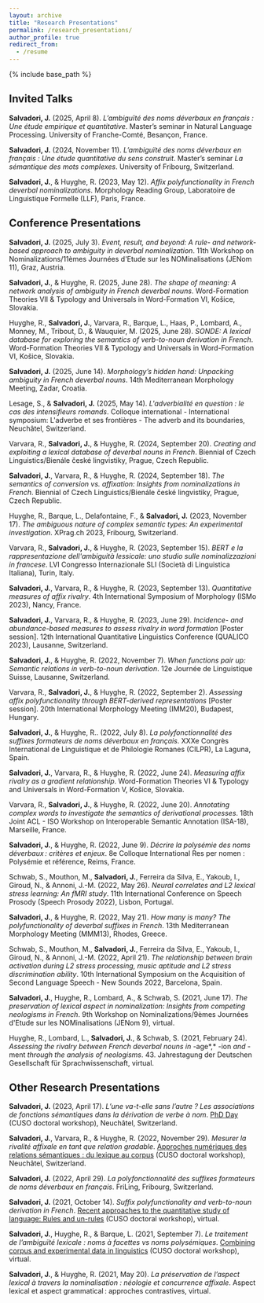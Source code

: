 ```yaml
---
layout: archive
title: "Research Presentations"
permalink: /research_presentations/
author_profile: true
redirect_from:
  - /resume
---
```


{% include base_path %}

Invited Talks
-----

**Salvadori, J.** (2025, April 8). *L’ambiguïté des noms déverbaux en français : Une étude empirique et quantitative*. Master’s seminar in Natural Language Processing. University of Franche-Comté, Besançon, France. 

**Salvadori, J.** (2024, November 11). *L’ambiguïté des noms déverbaux en français : Une étude quantitative du sens construit*. Master’s seminar *La sémantique des mots complexes*. University of Fribourg, Switzerland. 

**Salvadori, J.**, & Huyghe, R. (2023, May 12). *Affix polyfunctionality in French deverbal nominalizations*. Morphology Reading Group, Laboratoire de Linguistique Formelle (LLF), Paris, France.


Conference Presentations
-----
**Salvadori, J.** (2025, July 3). *Event, result, and beyond: A rule- and network-based approach to ambiguity in deverbal nominalization*. 11th Workshop on Nominalizations/11èmes Journées d'Etude sur les NOMinalisations (JENom 11), Graz, Austria. 

**Salvadori, J.**, & Huyghe, R. (2025, June 28). *The shape of meaning: A network analysis of ambiguity in French deverbal nouns*. Word-Formation Theories VII & Typology and Universals in Word-Formation VI, Košice, Slovakia. 

Huyghe, R., **Salvadori, J.**, Varvara, R., Barque, L., Haas, P., Lombard, A., Monney, M., Tribout, D., & Wauquier, M. (2025, June 28). *SONDE: A lexical database for exploring the semantics of verb-to-noun derivation in French*. Word-Formation Theories VII & Typology and Universals in Word-Formation VI, Košice, Slovakia. 

**Salvadori, J.** (2025, June 14). *Morphology’s hidden hand: Unpacking ambiguity in French deverbal nouns*. 14th Mediterranean Morphology Meeting, Zadar, Croatia.

Lesage, S., & **Salvadori, J.** (2025, May 14). *L'adverbialité en question : le cas des intensifieurs romands*. Colloque international - International symposium: L'adverbe et ses frontières - The adverb and its boundaries, Neuchâtel, Switzerland.

Varvara, R., **Salvadori, J.**, & Huyghe, R. (2024, September 20). *Creating and exploiting a lexical database of deverbal nouns in French*. Biennial of Czech Linguistics/Bienále české lingvistiky, Prague, Czech Republic.

**Salvadori, J.**, Varvara, R., & Huyghe, R. (2024, September 18). *The semantics of conversion vs. affixation: Insights from nominalizations in French*. Biennial of Czech Linguistics/Bienále české lingvistiky, Prague, Czech Republic.

Huyghe, R., Barque, L., Delafontaine, F., & **Salvadori, J.** (2023, November 17). *The ambiguous nature of complex semantic types: An experimental investigation*. XPrag.ch 2023, Fribourg, Switzerland.

Varvara, R., **Salvadori, J.**, & Huyghe, R. (2023, September 15). *BERT e la rappresentazione dell'ambiguità lessicale: uno studio sulle nominalizzazioni in francese*. LVI Congresso Internazionale SLI (Società di Linguistica Italiana), Turin, Italy.

**Salvadori, J.**, Varvara, R., & Huyghe, R. (2023, September 13). *Quantitative measures of affix rivalry*. 4th International Symposium of Morphology (ISMo 2023), Nancy, France.

**Salvadori, J.**, Varvara, R., & Huyghe, R. (2023, June 29). *Incidence- and abundance-based measures to assess rivalry in word formation* [Poster session]. 12th International Quantitative Linguistics Conference (QUALICO 2023), Lausanne, Switzerland.

**Salvadori, J.**, & Huyghe, R. (2022, November 7). *When functions pair up: Semantic relations in verb-to-noun derivation*. 12e Journée de Linguistique Suisse, Lausanne, Switzerland.

Varvara, R., **Salvadori, J.**, & Huyghe, R. (2022, September 2). *Assessing affix polyfunctionality through BERT-derived representations* [Poster session]. 20th International Morphology Meeting (IMM20), Budapest, Hungary.

**Salvadori, J.**, & Huyghe, R.. (2022, July 8). *La polyfonctionnalité des suffixes formateurs de noms déverbaux en français*. XXXe Congrès International de Linguistique et de Philologie Romanes (CILPR), La Laguna, Spain.

**Salvadori, J.**, Varvara, R., & Huyghe, R. (2022, June 24). *Measuring affix rivalry as a gradient relationship*. Word-Formation Theories VI & Typology and Universals in Word-Formation V, Košice, Slovakia.

Varvara, R., **Salvadori, J.**, & Huyghe, R. (2022, June 20). *Annotating complex words to investigate the semantics of derivational processes*. 18th Joint ACL - ISO Workshop on Interoperable Semantic Annotation (ISA-18), Marseille, France.

**Salvadori, J.**, & Huyghe, R. (2022, June 9). *Décrire la polysémie des noms déverbaux : critères et enjeux*. 8e Colloque International Res per nomen : Polysémie et référence, Reims, France.

Schwab, S., Mouthon, M., **Salvadori, J.**, Ferreira da Silva, E., Yakoub, I., Giroud, N., & Annoni, J.-M. (2022, May 26). *Neural correlates and L2 lexical stress learning: An fMRI study*. 11th International Conference on Speech Prosody (Speech Prosody 2022), Lisbon, Portugal.

**Salvadori, J.**, & Huyghe, R. (2022, May 21). *How many is many? The polyfunctionality of deverbal suffixes in French*. 13th Mediterranean Morphology Meeting (MMM13), Rhodes, Greece.

Schwab, S., Mouthon, M., **Salvadori, J.**, Ferreira da Silva, E., Yakoub, I., Giroud, N., & Annoni, J.-M. (2022, April 21). *The relationship between brain activation during L2 stress processing, music aptitude and L2 stress discrimination ability*. 10th International Symposium on the Acquisition of Second Language Speech - New Sounds 2022, Barcelona, Spain.

**Salvadori, J.**, Huyghe, R., Lombard, A., & Schwab, S. (2021, June 17). *The preservation of lexical aspect in nominalization: Insights from competing neologisms in French*. 9th Workshop on Nominalizations/9èmes Journées d'Etude sur les NOMinalisations (JENom 9), virtual.

Huyghe, R., Lombard, L., **Salvadori, J.**, & Schwab, S. (2021, February 24). *Assessing the rivalry between French deverbal nouns in* -age*,* -ion *and* -ment *through the analysis of neologisms*. 43. Jahrestagung der Deutschen Gesellschaft für Sprachwissenschaft, virtual.


Other Research Presentations
-----
  
**Salvadori, J.** (2023, April 17). *L’une va-t-elle sans l’autre ? Les associations de fonctions sémantiques dans la dérivation de verbe à nom*. [PhD Day](https://langage.cuso.ch/?id=887&tx_displaycontroller[showUid]=6766) (CUSO doctoral workshop), Neuchâtel, Switzerland.

**Salvadori, J.**, Varvara, R., & Huyghe, R. (2022, November 29). *Mesurer la rivalité affixale en tant que relation gradable*. [Approches numériques des relations sémantiques : du lexique au corpus](https://langage.cuso.ch/?id=887&tx_displaycontroller[showUid]=6064) (CUSO doctoral workshop), Neuchâtel, Switzerland.

**Salvadori, J.** (2022, April 29). *La polyfonctionnalité des suffixes formateurs de noms déverbaux en français*. FriLing, Fribourg, Switzerland.

**Salvadori, J.** (2021, October 14). *Suffix polyfunctionality and verb-to-noun derivation in French*. [Recent approaches to the quantitative study of language: Rules and un-rules](https://english.cuso.ch/?id=897&tx_displaycontroller[showUid]=5593) (CUSO doctoral workshop), virtual. 

**Salvadori, J.**, Huyghe, R., & Barque, L. (2021, September 7). *Le traitement de l’ambiguïté lexicale : noms à facettes vs noms polysémiques*. [Combining corpus and experimental data in linguistics](https://langage.cuso.ch/?id=887&tx_displaycontroller[showUid]=5573) (CUSO doctoral workshop), virtual. 

**Salvadori, J.**, & Huyghe, R. (2021, May 20). *La préservation de l’aspect lexical à travers la nominalisation : néologie et concurrence affixale*. Aspect lexical et aspect grammatical : approches contrastives, virtual.
